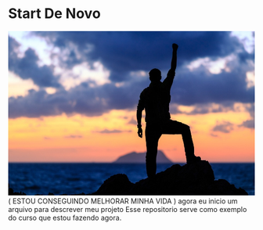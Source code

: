 # Start De Novo

![](./sucesso.jpg) ( ESTOU CONSEGUINDO MELHORAR MINHA VIDA )
agora eu inicio um arquivo para descrever meu projeto
Esse repositorio serve como exemplo do curso que estou fazendo agora.
